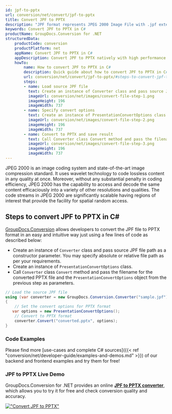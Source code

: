 ```yaml
---
id: jpf-to-pptx
url: conversion/net/convert/jpf-to-pptx
title: Convert JPF to PPTX
description: "JPF format represents JPEG 2000 Image File with .jpf extension. Learn how to convert JPF to PPTX file programmatically in C# language using GroupDocs.Conversion for .NET library."
keywords: Convert JPF to PPTX in C#
productName: GroupDocs.Conversion for .NET
structuredData:
    productCode: conversion
    productPlatform: net
    appName: Convert JPF to PPTX in C#
    appDescription: Convert JPF to PPTX natively with high performance using C# language and server side GroupDocs.Conversion for .NET APIs, without the use of any software like Microsoft or Open Office.
    howTo:
        name: How to convert JPF to PPTX in C# 
        description: Quick guide about how to convert JPF to PPTX in C# with high performance and accuracy.
        url: conversion/net/convert/jpf-to-pptx/#steps-to-convert-jpf-to-pptx-in-c
        steps:
        - name: Load source JPF file 
          text: Create an instance of Converter class and pass source JPF file path as a constructor parameter. You may specify absolute or relative file path as per your requirements. 
          imageUrl: conversion/net/images/convert-file-step-1.png
          imageHeight: 196
          imageWidth: 737
        - name: Specify convert options 
          text: Create an instance of PresentationConvertOptions class.
          imageUrl: conversion/net/images/convert-file-step-2.png
          imageHeight: 196
          imageWidth: 737
        - name: Convert to PPTX and save result 
          text: Call Converter class Convert method and pass the filename for the converted HTML file and the PresentationConvertOptions object from the previous step as parameters.
          imageUrl: conversion/net/images/convert-file-step-3.png
          imageHeight: 196
          imageWidth: 737
---
```


JPEG 2000 is an image coding system and state-of-the-art image compression standard. It uses wavelet technology to code lossless content in any quality at once. Moreover, without any substantial penalty in coding efficiency, JPEG 2000 has the capability to access and decode the same content efficaciously into a variety of other resolutions and qualities. The code streams in JPEG 2000 are significantly scalable having regions of interest that provide the facility for spatial random access.

## Steps to convert JPF to PPTX in C#

[GroupDocs.Conversion](https://products.groupdocs.com/conversion/net) allows developers to convert the JPF file to PPTX format in an easy and intuitive way just using a few lines of code as described below:

* Create an instance of `Converter` class and pass source JPF file path as a constructor parameter. You may specify absolute or relative file path as per your requirements. 
* Create an instance of `PresentationConvertOptions` class.
* Call `Converter` class `Convert` method and pass the filename for the converted PPTX file and the `PresentationConvertOptions` object from the previous step as parameters.

```csharp
// Load the source JPF file
using (var converter = new GroupDocs.Conversion.Converter("sample.jpf"))
{
    // Set the convert options for PPTX format
   var options = new PresentationConvertOptions();
    // Convert to PPTX format
    converter.Convert("converted.pptx", options);
}
```

### Code Examples

Please find more [use-cases and complete C# sources]({{< ref "conversion/net/developer-guide/examples-and-demos.md" >}}) of our backend and frontend examples and try them for free!

### JPF to PPTX Live Demo

GroupDocs.Conversion for .NET provides an online [**JPF to PPTX converter**](https://products.groupdocs.app/conversion/jpf-to-pptx), which allows you to try it for free and check conversion quality and accuracy.

[!["Convert JPF to PPTX"](conversion/net/images/convert-to-pptx/convert-jpf-to-pptx.png)](https://products.groupdocs.app/conversion/jpf-to-pptx)